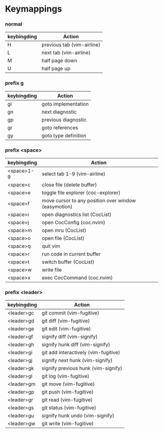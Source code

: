 # Keymappings

### normal

| keybingding | Action                     |
|-------------|----------------------------|
| H           | previous tab (vim-airline) |
| L           | next tab (vim-airline)     |
| M           | half page down             |
| U           | half page up               |


### prefix g

| keybingding | Action               |
|-------------|----------------------|
| gi          | goto implementation  |
| gn          | next diagnostic      |
| gp          | previous diagnostic  |
| gr          | goto references      |
| gy          | goto type definition |


### prefix \<space\>

| keybingding  | Action                                               |
|--------------|------------------------------------------------------|
| \<space\>1-9 | select tab 1-9 (vim-airline)                         |
| \<space\>c   | close file (delete buffer)                           |
| \<space\>e   | toggle file explorer (coc-explorer)                  |
| \<space\>f   | move cursor to any position over window (easymotion) |
| \<space\>i   | open diagnostics list (CocList)                      |
| \<space\>j   | open CocConfig (coc.nvim)                            |
| \<space\>m   | open mru (CocList)                                   |
| \<space\>o   | open file (CocList)                                  |
| \<space\>q   | quit vim                                             |
| \<space\>r   | run code in current buffer                           |
| \<space\>t   | switch buffer (CocList)                              |
| \<space\>w   | write file                                           |
| \<space\>x   | exec CocCommand (coc.nvim)                           |


### prefix \<leader\>

| keybingding  | Action                               |
|--------------|--------------------------------------|
| \<leader\>gc | git commit (vim-fugitive)            |
| \<leader\>gd | git diff (vim-fugitive)              |
| \<leader\>ge | git edit (vim-fugitive)              |
| \<leader\>gf | signify diff (vim-signify)           |
| \<leader\>gh | signify hunk diff (vim-signify)      |
| \<leader\>gi | git add interactively (vim-fugitive) |
| \<leader\>gj | signify next hunk (vim-signify)      |
| \<leader\>gk | signify previous hunk (vim-signify)  |
| \<leader\>gl | git log (vim-fugitive)               |
| \<leader\>gm | git move (vim-fugitive)              |
| \<leader\>gp | git push (vim-fugitive)              |
| \<leader\>gr | git read (vim-fugitive)              |
| \<leader\>gs | git status (vim-fugitive)            |
| \<leader\>gu | signify hunk undo (vim-signify)      |
| \<leader\>gw | git write (vim-fugitive)             |

